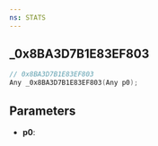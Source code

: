```yaml
---
ns: STATS
---
```

## _0x8BA3D7B1E83EF803

```c
// 0x8BA3D7B1E83EF803
Any _0x8BA3D7B1E83EF803(Any p0);
```

## Parameters
* **p0**:
